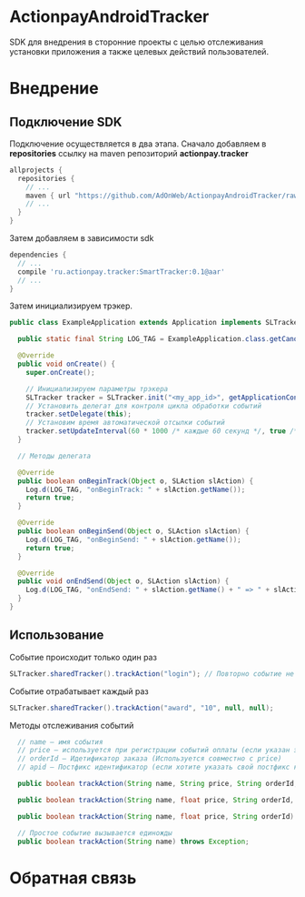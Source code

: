 ActionpayAndroidTracker
=======================

SDK для внедрения в сторонние проекты с целью отслеживания установки приложения а также целевых действий пользователей.

Внедрение
=========

Подключение SDK
---------------

Подключение осуществляется в два этапа.
Сначало добавляем в **repositories** ссылку на maven репозиторий **actionpay.tracker**

```groovy
allprojects {
  repositories {
    // ...
    maven { url "https://github.com/AdOnWeb/ActionpayAndroidTracker/raw/master" }
    // ...
  }
}
```

Затем добавляем в зависимости sdk

```groovy
dependencies {
  // ...
  compile 'ru.actionpay.tracker:SmartTracker:0.1@aar'
  // ...
}
```

Затем инициализируем трэкер.

```java
public class ExampleApplication extends Application implements SLTracker.Delegate {

  public static final String LOG_TAG = ExampleApplication.class.getCanonicalName();

  @Override
  public void onCreate() {
    super.onCreate();

    // Инициализируем параметры трэкера
    SLTracker tracker = SLTracker.init("<my_app_id>", getApplicationContext());
    // Установить делегат для контроля цикла обработки событий
    tracker.setDelegate(this);
    // Установим время автоматической отсылки событий
    tracker.setUpdateInterval(60 * 1000 /* каждые 60 секунд */, true /* повторять */);
  }

  // Методы делегата

  @Override
  public boolean onBeginTrack(Object o, SLAction slAction) {
    Log.d(LOG_TAG, "onBeginTrack: " + slAction.getName());
    return true;
  }

  @Override
  public boolean onBeginSend(Object o, SLAction slAction) {
    Log.d(LOG_TAG, "onBeginSend: " + slAction.getName());
    return true;
  }

  @Override
  public void onEndSend(Object o, SLAction slAction) {
    Log.d(LOG_TAG, "onEndSend: " + slAction.getName() + " => " + slAction.isSent());
  }
}
```

Использование
-------------

Событие происходит только один раз

```java
SLTracker.sharedTracker().trackAction("login"); // Повторно событие не отработает
```

Событие отрабатывает каждый раз

```java
SLTracker.sharedTracker().trackAction("award", "10", null, null);
```

Методы отслеживания событий

```java
  // name – имя события
  // price – используется при регистрации событий оплаты (если указан этот параметр событие отрабатывает каждый раз)
  // orderId – Идетификатор заказа (Используется совместно с price)
  // apid – Постфикс идентификатор (если хотите указать свой постфикс к имени события, в противном случае он будет формироваться автоматически)

  public boolean trackAction(String name, String price, String orderId, String apid) throws Exception;

  public boolean trackAction(String name, float price, String orderId, String apid) throws Exception;

  public boolean trackAction(String name, float price, String orderId) throws Exception;

  // Простое событие вызывается единожды
  public boolean trackAction(String name) throws Exception;
```

Обратная связь
==============



